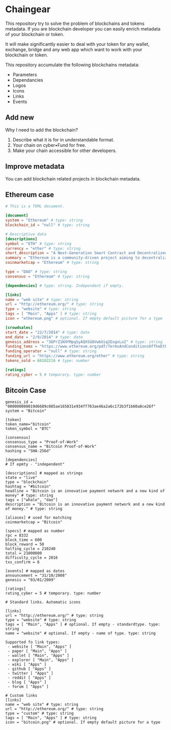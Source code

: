 # Chaingear

This repository try to solve the problem of blockchains and tokens metadata.
If you are blockchain developer you can easily enrich metadata of your blockchain or token.

It will make significantly easier to deal with your token for any wallet, exchange, bridge and any web app which want to work with your blockchain or token.

This repository accumulate the following blockchains metadata:
- Parameters
- Dependancies
- Logos
- Icons
- Links
- Events

## Add new

Why I need to add the blockchain?

1. Describe what it is for in understandable format.
2. Your chain on cyber•Fund for free.
3. Make your chain accessible for other developers.

## Improve metadata
You can add blockchain related projects in blockchain metadata.

## Ethereum case
```toml
# This is a TOML document.

[document]
system = "Ethereum" # type: string
blockchain_id = "null" # type: string

# Descriptive data
[descriptions]
symbol = "ETH" # type: string
currency = "ether" # type: string
short_description = "A Next-Generation Smart Contract and Decentralized Application Platform" # type: string
summary = "Ethereum is a community-driven project aiming to decentralize the internet and return it to its democratic roots. It is a platform for building and running applications which do not need to rely on trust and cannot be controlled by any central authority." # type: string
coinmarketcap = "Ethereum" # type: string

type = "DAO" # type: string
consensus = "Ethereum" # type: string

[dependencies] # type: string. Independent if empty.

[links]
name = "web site" # type: string
url = "http://ethereum.org/" # type: string
type = "website" # type: string
tags = [ "Main", "Apps" ] # type: string
icon = "ethereum.png" # optional. If empty default picture for a type

[crowdsales]
start_date = "22/7/2014" # type: date
end_date = "2/9/2014" # type: date
genesis_address = "36PrZ1KHYMpqSyAQXSG8VwbUiq2EogxLo2" # type: string
funding_tems = "https://www.ethereum.org/pdf/TermsAndConditionsOfTheEthereumGenesisSale.pdf" # type: string
funding_operator = "null" # type: string
funding_url = "https://www.ethereum.org/ether" # type: string
tokens_sold = 60102216 # type: number

[ratings]
rating_cyber = 5 # temporary. type: number

```

## Bitcoin Case
```
genesis_id = "000000000019d6689c085ae165831e934ff763ae46a2a6c172b3f1b60a8ce26f"
system = "Bitcoin"

[token]
token_name="bitcoin"
token_symbol = "BTC"

[consensus]
consensus_type = "Proof-of-Work"
consensus_name = "Bitcoin Proof-of-Work"
hashing = "SHA-256d"

[dependencies]
# If epmty - "independent"

[descriptions] # mapped as strings
state = "live"
type = "blockchain"
hashtag = "#bitcoin"
headline = "Bitcoin is an innovative payment network and a new kind of money" # type: string
tags = ["whale", "dao"]
description = "Bitcoin is an innovative payment network and a new kind of money." # type: string

[aliases] # used for matching
coinmarketcap = "Bitcoin"

[specs] # mapped as number
rpc = 8332
block_time = 600
block_reward = 50
halfing_cycle = 210240
total = 21000000
difficulty_cycle = 2016
txs_confirm = 6

[events] # mapped as dates
announcement = "31/10/2008"
genesis = "03/01/2009"

[ratings]
rating_cyber = 5 # temporary. type: number

# Standard links. Automatic icons

[links]
url = "http://ethereum.org/" # type: string
type = "website" # type: string
tags = [ "Main", "Apps" ] # optional. If empty - standardtype. type: string
name = "website" # optional. If empty - name of type. type: string

Supported fo link types:
 - website [ "Main", "Apps" ]
 - paper [ "Main", "Apps" ]
 - wallet [ "Main", "Apps" ]
 - explorer [ "Main", "Apps" ]
 - wiki [ "Apps" ]
 - github [ "Apps" ]
 - twitter [ "Apps" ] 
 - reddit [ "Apps" ]
 - blog [ "Apps" ]
 - forum [ "Apps" ]
 
# Custom links
[links]
name = "web site" # type: string
url = "http://ethereum.org/" # type: string
type = "custom" # type: string
tags = [ "Main", "Apps" ] # type: string
icon = "bitcoin.png" # optional. If empty default picture for a type

```
